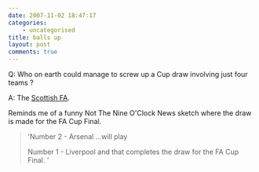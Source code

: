 ```yaml
---
date: 2007-11-02 18:47:17
categories:
    - uncategorised
title: balls up
layout: post
comments: true
---
```

Q: Who on earth could manage to screw up a Cup draw involving just four
teams ?

A: The [Scottish
FA](http://news.bbc.co.uk/sport1/hi/football/scot_cups/7072638.stm).

Reminds me of a funny Not The Nine O'Clock News sketch where the draw is
made for the FA Cup Final.

> 'Number 2 - Arsenal ...will play
>
> Number 1 - Liverpool
> and that completes the draw for the FA Cup Final. '
